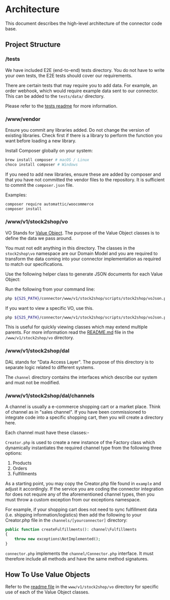 # Architecture

This document describes the high-level architecture of the connector code base.

## Project Structure

### /tests

We have included E2E (end-to-end) tests directory.
You do not have to write your own tests, the E2E tests should cover our requirements.

There are certain tests that may require you to add data.
For example, an order webhook, which would require example data sent to our connector.
This can be added to the `tests/data/` directory.

Please refer to the [tests readme](./tests/README.md) for more information.

### /www/vendor

Ensure you commit any libraries added.
Do not change the version of existing libraries.
Check first if there is a library to perform the function
you want before loading a new library.

Install Composer globally on your system:

```bash
brew install composer # macOS / Linux
choco install composer # Windows
```

If you need to add new libraries, ensure these are added 
by composer and that you have not committed the vendor files to the repository.
It is sufficient to commit the `composer.json` file.

Examples:

```bash
composer require automattic/woocommerce
composer install
```

### /www/v1/stock2shop/vo

VO Stands for [Value Object](https://martinfowler.com/bliki/ValueObject.html).
The purpose of the Value Object classes is to define the data we pass around.

You must not edit anything in this directory. The classes in the `stock2shop\vo` namespace are 
our Domain Model and you are required to transform the data coming into your connector implementation 
as required to match our specifications.

Use the following helper class to generate JSON documents for each Value Object:

Run the following from your command line:

```bash
php ${S2S_PATH}/connector/www/v1/stock2shop/scripts/stock2shop/voJson.php
```

If you want to view a specific VO, use this.

```bash
php ${S2S_PATH}/connector/www/v1/stock2shop/scripts/stock2shop/voJson.php --class=Variant
```

This is useful for quickly viewing classes which may extend multiple parents.
For more information read the [README.md](www/v1/stock2shop/vo/README.md) file in the `/www/v1/stock2shop/vo` directory.

### /www/v1/stock2shop/dal

DAL stands for "Data Access Layer".
The purpose of this directory is to separate logic related 
to different systems.

The `channel` directory contains the interfaces which describe our system and must not be modified.

### /www/v1/stock2shop/dal/channels

A channel is usually a e-commerce shopping cart or a market place.
Think of channel as in "sales channel".
If you have been commissioned to integrate code into a specific
shopping cart, then you will create a directory here.

Each channel must have these classes:-

`Creator.php` is used to create a new instance of the Factory class which dynamically instantiates the required channel type from the following three options:

1. Products
2. Orders
3. Fulfillments

As a starting point, you may copy the Creator.php file found in `example` and adjust it accordingly. 
If the service you are coding the connector integration for does not require any of the aforementioned channel types, then you must throw 
a custom exception from our exceptions namespace.

For example, if your shopping cart does not need to sync fulfillment data (i.e. shipping information/logistics) then add the following to your Creator.php file in the `channels/[yourconnector]` directory: 

```php
public function createFulfillments(): channel\Fulfillments
{
    throw new exceptions\NotImplemented();
}
```

`connector.php` implements the `channel/Connector.php` interface.
It must therefore include all methods and have the same method signatures.

## How To Use Value Objects

Refer to the [readme file](./www/v1/stock2shop/vo/README.md) in the `www/v1/stock2shop/vo` directory for specific use of
each of the Value Object classes.